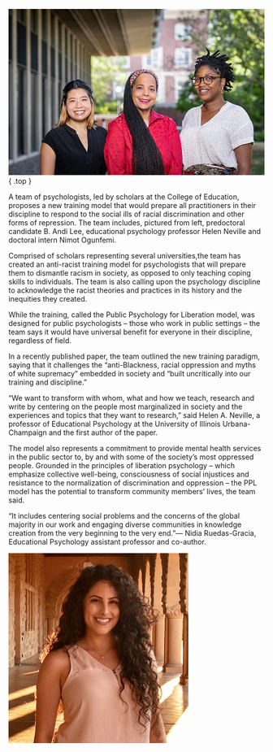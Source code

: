 ﻿---
layout: article.liquid
pageTitle: Train Future Psychologists to Dismantle Racism, Injustice in Society
url: paper_future_psychologists
byline: Sharita Forrest, Illinois News Bureau
---
![B. Andi Lee, Helen Neville, and Nimot Ogunfemi in front of College of Education building](/img/neville.png){ .top } 

A team of psychologists, led by scholars at the College of Education, proposes a new training model that would prepare all practitioners in their discipline to respond to the social ills of racial discrimination and other forms of repression. The team includes, pictured from left, predoctoral candidate B. Andi Lee, educational psychology professor Helen Neville and doctoral intern Nimot Ogunfemi. 

Comprised of scholars representing several universities,the team has created an anti-racist training model for psychologists that will prepare them to dismantle racism in society, as opposed to only teaching coping skills to individuals. The team is also calling upon the psychology discipline to acknowledge the racist theories and practices in its history and the inequities they created. 

While the training, called the Public Psychology for Liberation model, was designed for public psychologists – those who work in public settings – the team says it would have universal benefit for everyone in their discipline, regardless of field.

In a recently published paper, the team outlined the new training paradigm, saying that it challenges the “anti-Blackness, racial oppression and myths of white supremacy” embedded in society and “built uncritically into our training and discipline.”

“We want to transform with whom, what and how we teach, research and write by centering on the people most marginalized in society and the experiences and topics that they want to research,” said Helen A. Neville, a professor of Educational Psychology at the University of Illinois Urbana-Champaign and the first author of the paper. 

The model also represents a commitment to provide mental health services in the public sector to, by and with some of the society’s most oppressed people. Grounded in the principles of liberation psychology – which emphasize collective well-being, consciousness of social injustices and resistance to the normalization of discrimination and oppression – the PPL model has the potential to transform community members’ lives, the team said.

<div class="flex-half">
<p class="blockquote">“It includes centering social problems and the concerns of the global majority in our work and engaging diverse communities in knowledge creation from the very beginning to the very end.”— Nidia Ruedas-Gracia, Educational Psychology assistant professor and co-author.</p>
<p><img src="/img/nidia_ruedas_gracia.png" alt="Portrait of Nidia Ruedas-Gracia" class="top-right"></p>
</div>